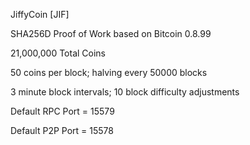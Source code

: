 JiffyCoin [JIF]


SHA256D Proof of Work based on Bitcoin 0.8.99

21,000,000 Total Coins

50 coins per block; halving every 50000 blocks

3 minute block intervals; 10 block difficulty adjustments

Default RPC Port = 15579

Default P2P Port = 15578



